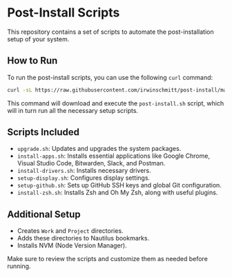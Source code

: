 # Post-Install Scripts

This repository contains a set of scripts to automate the post-installation setup of your system.

## How to Run

To run the post-install scripts, you can use the following `curl` command:

```bash
curl -sL https://raw.githubusercontent.com/irwinschmitt/post-install/main/post-install.sh | bash
```

This command will download and execute the `post-install.sh` script, which will in turn run all the necessary setup scripts.

## Scripts Included

- `upgrade.sh`: Updates and upgrades the system packages.
- `install-apps.sh`: Installs essential applications like Google Chrome, Visual Studio Code, Bitwarden, Slack, and Postman.
- `install-drivers.sh`: Installs necessary drivers.
- `setup-display.sh`: Configures display settings.
- `setup-github.sh`: Sets up GitHub SSH keys and global Git configuration.
- `install-zsh.sh`: Installs Zsh and Oh My Zsh, along with useful plugins.

## Additional Setup

- Creates `Work` and `Project` directories.
- Adds these directories to Nautilus bookmarks.
- Installs NVM (Node Version Manager).

Make sure to review the scripts and customize them as needed before running.
